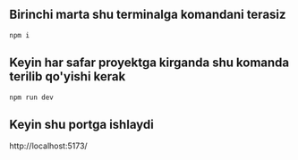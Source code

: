 ## Birinchi marta shu terminalga komandani terasiz

```
npm i
```

## Keyin har safar proyektga kirganda shu komanda terilib qo'yishi kerak

```
npm run dev
```

## Keyin shu portga ishlaydi

http://localhost:5173/
